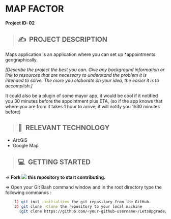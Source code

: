 # **MAP FACTOR**
**Project ID: 02**

>## ✍&nbsp; PROJECT DESCRIPTION

Maps application is an application where you can set up *appointments geographically.

*[Describe the project the best you can. Give any background information or link to resources that are necessary to understand the problem it is intended to solve. The more you elaborate on your idea, the easier it is to accomplish.]*

It could also be a plugin of some mayor app, it would be cool if it notified you 30 minutes before the appointment plus ETA, (so if the app knows that where you are from it takes 1 hour to arrive, it will notify you 1h30 minutes before)

>## 📂&nbsp; RELEVANT TECHNOLOGY
* ArcGiS
* Google Map

>## 💻&nbsp; GETTING STARTED

=> **Fork <a href=https://github.com/LetsUpgrade/MAP-FACTOR><img src="https://img.icons8.com/ios/24/000000/code-fork.png"></a> this repository to start contributing.**

=> Open your Git Bash command window and in the root directory type the following commands :
```bash
    1) git init -initializes the git repository from the GitHub. 
    2) git clone -Clone the repository to your local machine
      (git clone https://github.com/<your-github-username>/LetsUpgrade/MAP-FACTOR)
```    
